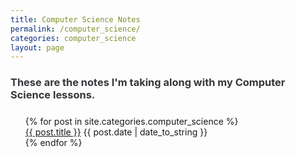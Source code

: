 ```yaml
---
title: Computer Science Notes
permalink: /computer_science/
categories: computer_science
layout: page
---
```


<h3 style="color:rgb(54, 54, 59);margin-bottom:1.5rem;">These are the notes I'm taking along with my Computer Science lessons.</h3>

<div class='writing nu'>
  <ul>
    {% for post in site.categories.computer_science %}
      <li style='list-style:none;'>
        <a href="{{ post.url }}">{{ post.title }}</a>
        <span>{{ post.date | date_to_string }}</span>
      </li>
    {% endfor %}
  </ul>
</div>